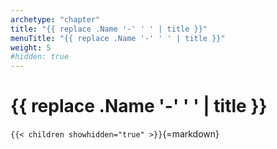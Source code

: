 ```yaml
---
archetype: "chapter"
title: "{{ replace .Name '-' ' ' | title }}"
menuTitle: "{{ replace .Name '-' ' ' | title }}"
weight: 5
#hidden: true
---
```



# {{ replace .Name '-' ' ' | title }}


`{{< children showhidden="true" >}}`{=markdown}
